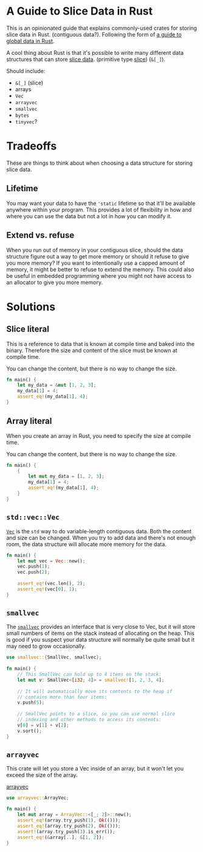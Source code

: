 # A Guide to Slice Data in Rust

This is an opinionated guide that explains commonly-used crates for storing slice data in Rust. (contiguous data?). Following the form of [a guide to global data in Rust](https://github.com/paulkernfeld/global-data-in-rust).

A cool thing about Rust is that it's possible to write many different data structures that can store [slice data](https://doc.rust-lang.org/book/ch04-03-slices.html). (primitive type [slice](https://doc.rust-lang.org/std/primitive.slice.html))
(`&[_]`).

Should include:

- `&[_]` (slice)
- arrays
- `Vec`
- `arrayvec`
- `smallvec`
- `bytes`
- `tinyvec`?

# Tradeoffs

These are things to think about when choosing a data structure for storing slice data.

## Lifetime

You may want your data to have the `'static` lifetime so that it'll be available anywhere within your program. This provides a lot of flexibility in how and where you can use the data but not a lot in how you can modify it.

## Extend vs. refuse

When you run out of memory in your contiguous slice, should the data structure figure out a way to get more memory or should it refuse to give you more memory? If you want to intentionally use a capped amount of memory, it might be better to refuse to extend the memory. This could also be useful in embedded programming where you might not have access to an allocator to give you more memory.

# Solutions

## Slice literal

This is a reference to data that is known at compile time and baked into the binary. Therefore the size and content of the slice must be known at compile time.

You can change the content, but there is no way to change the size.

```rust
fn main() {
    let my_data = &mut [1, 2, 3];
    my_data[1] = 4;
    assert_eq!(my_data[1], 4);
}
```

## Array literal

When you create an array in Rust, you need to specify the size at compile time.

You can change the content, but there is no way to change the size.

```rust
fn main() {
    {
        let mut my_data = [1, 2, 3];
        my_data[1] = 4;
        assert_eq!(my_data[1], 4);
    }
}
```

## `std::vec::Vec`

[`Vec`](https://doc.rust-lang.org/std/vec/struct.Vec.html) is the `std` way to do variable-length contiguous data. Both the content and size can be changed. When you try to add data and there's not enough room, the data structure will allocate more memory for the data.

```rust
fn main() {
    let mut vec = Vec::new();
    vec.push(1);
    vec.push(2);
    
    assert_eq!(vec.len(), 2);
    assert_eq!(vec[0], 1);
}
``` 

## `smallvec`

The [`smallvec`](https://github.com/servo/rust-smallvec) provides an interface that is very close to Vec, but it will store small numbers of items on the stack instead of allocating on the heap. This is good if you suspect your data structure will normally be quite small but it may need to grow occasionally.

```rust
use smallvec::{SmallVec, smallvec};
    
fn main() {
    // This SmallVec can hold up to 4 items on the stack:
    let mut v: SmallVec<[i32; 4]> = smallvec![1, 2, 3, 4];
    
    // It will automatically move its contents to the heap if
    // contains more than four items:
    v.push(5);
    
    // SmallVec points to a slice, so you can use normal slice
    // indexing and other methods to access its contents:
    v[0] = v[1] + v[2];
    v.sort();
}
```

## `arrayvec`

This crate will let you store a Vec inside of an array, but it won't let you exceed the size of the array.

[arrayvec](https://docs.rs/arrayvec)

```rust
use arrayvec::ArrayVec;

fn main() {
    let mut array = ArrayVec::<[_; 2]>::new();
    assert_eq!(array.try_push(1), Ok(()));
    assert_eq!(array.try_push(2), Ok(()));
    assert!(array.try_push(3).is_err());
    assert_eq!(&array[..], &[1, 2]);
}
```